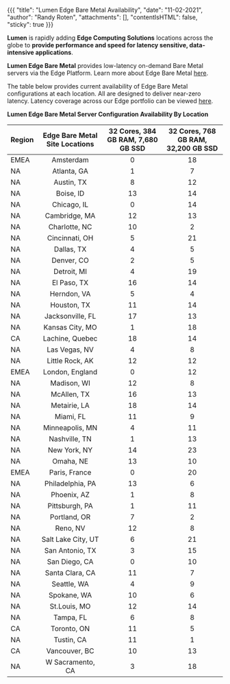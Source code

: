 {{{
  "title": "Lumen Edge Bare Metal Availability",
  "date": "11-02-2021",
  "author": "Randy Roten",
  "attachments": [],
  "contentIsHTML": false,
  "sticky": true
}}}

**Lumen** is rapidly adding **Edge Computing Solutions** locations across the globe to **provide performance and speed for latency sensitive, data-intensive applications**.

**Lumen Edge Bare Metal** provides low-latency on-demand Bare Metal servers via the Edge Platform. Learn more about Edge Bare Metal [here](/edge-computing-solutions/edge-bare-metal/).

The table below provides current availability of Edge Bare Metal configurations at each location. All are designed to deliver near-zero latency. Latency coverage across our Edge portfolio can be viewed [here](https://www.lumen.com/en-us/resources/network-maps.html#edge-roadmap).

**Lumen Edge Bare Metal Server Configuration Availability By Location**

**Region**|**Edge Bare Metal Site Locations**|**32 Cores, 384 GB RAM, 7,680 GB SSD**|**32 Cores, 768 GB RAM, 32,200 GB SSD**
|:--------|:-----------:|:------------:|:-------------------:|
EMEA|Amsterdam|0|18
NA|Atlanta, GA|1|7
NA|Austin, TX|8|12
NA|Boise, ID|13|14
NA|Chicago, IL|0|14
NA|Cambridge, MA|12|13
NA|Charlotte, NC|10|2
NA|Cincinnati, OH|5|21
NA|Dallas, TX|4|5
NA|Denver, CO|2|5
NA|Detroit, MI|4|19
NA|El Paso, TX|16|14
NA|Herndon, VA|5|4
NA|Houston, TX|11|14
NA|Jacksonville, FL|17|13
NA|Kansas City, MO|1|18
CA|Lachine, Quebec|18|14
NA|Las Vegas, NV|4|8
NA|Little Rock, AK|12|12
EMEA|London, England|0|12
NA|Madison, WI|12|8
NA|McAllen, TX|16|13
NA|Metairie, LA|18|14
NA|Miami, FL|11|9
NA|Minneapolis, MN|4|11
NA|Nashville, TN|1|13
NA|New York, NY|14|23
NA|Omaha, NE|13|10
EMEA|Paris, France|0|20
NA|Philadelphia, PA|13|6
NA|Phoenix, AZ|1|8
NA|Pittsburgh, PA|1|11
NA|Portland, OR|7|2
NA|Reno, NV|12|8
NA|Salt Lake City, UT|6|21
NA|San Antonio, TX|3|15
NA|San Diego, CA|0|10
NA|Santa Clara, CA|11|7
NA|Seattle, WA|4|9
NA|Spokane, WA|10|6
NA|St.Louis, MO|12|14
NA|Tampa, FL|6|8
CA|Toronto, ON|11|5
NA|Tustin, CA|11|1
CA|Vancouver, BC|10|13
NA|W Sacramento, CA|3|18
